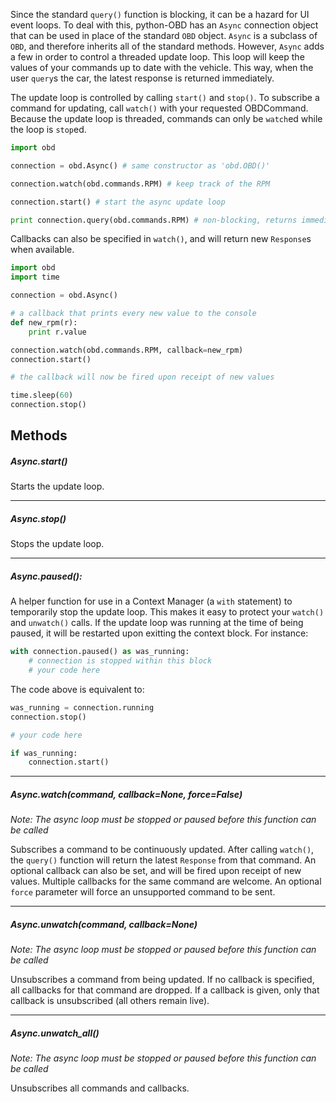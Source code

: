 Since the standard `query()` function is blocking, it can be a hazard for UI event loops. To deal with this, python-OBD has an `Async` connection object that can be used in place of the standard `OBD` object. `Async` is a subclass of `OBD`, and therefore inherits all of the standard methods. However, `Async` adds a few in order to control a threaded update loop. This loop will keep the values of your commands up to date with the vehicle. This way, when the user `query`s the car, the latest response is returned immediately.

The update loop is controlled by calling `start()` and `stop()`. To subscribe a command for updating, call `watch()` with your requested OBDCommand. Because the update loop is threaded, commands can only be `watch`ed while the loop is `stop`ed.

```python
import obd

connection = obd.Async() # same constructor as 'obd.OBD()'

connection.watch(obd.commands.RPM) # keep track of the RPM

connection.start() # start the async update loop

print connection.query(obd.commands.RPM) # non-blocking, returns immediately
```

Callbacks can also be specified in `watch()`, and will return new `Response`s when available.

```python
import obd
import time

connection = obd.Async()

# a callback that prints every new value to the console
def new_rpm(r):
    print r.value

connection.watch(obd.commands.RPM, callback=new_rpm)
connection.start()

# the callback will now be fired upon receipt of new values

time.sleep(60)
connection.stop()
```


## Methods

##### Async.start()

Starts the update loop.

- - -

##### Async.stop()

Stops the update loop.

- - -

##### Async.paused():

A helper function for use in a Context Manager (a `with` statement) to temporarily stop the update loop. This makes it easy to protect your `watch()` and `unwatch()` calls. If the update loop was running at the time of being paused, it will be restarted upon exitting the context block. For instance:

```python
with connection.paused() as was_running:
	# connection is stopped within this block
	# your code here
```

The code above is equivalent to:

```python
was_running = connection.running
connection.stop()

# your code here

if was_running:
	connection.start()
```

- - -

##### Async.watch(command, callback=None, force=False)

*Note: The async loop must be stopped or paused before this function can be called*

Subscribes a command to be continuously updated. After calling `watch()`, the `query()` function will return the latest `Response` from that command. An optional callback can also be set, and will be fired upon receipt of new values. Multiple callbacks for the same command are welcome. An optional `force` parameter will force an unsupported command to be sent.

- - -

##### Async.unwatch(command, callback=None)

*Note: The async loop must be stopped or paused before this function can be called*

Unsubscribes a command from being updated. If no callback is specified, all callbacks for that command are dropped. If a callback is given, only that callback is unsubscribed (all others remain live).

- - -

##### Async.unwatch_all()

*Note: The async loop must be stopped or paused before this function can be called*

Unsubscribes all commands and callbacks.
